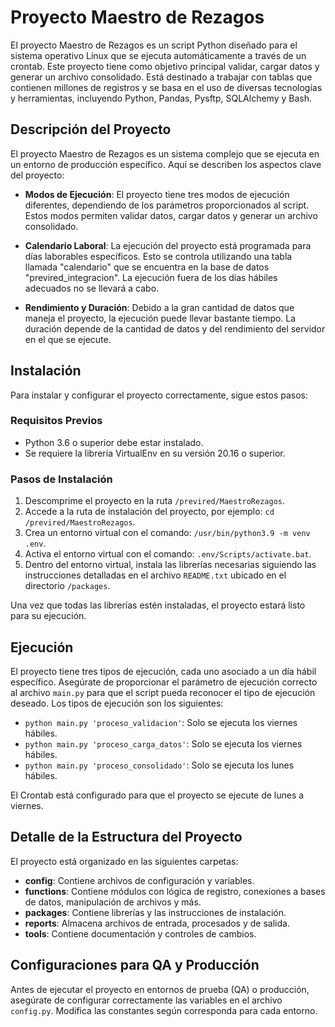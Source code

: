 # Proyecto Maestro de Rezagos

El proyecto Maestro de Rezagos es un script Python diseñado para el sistema operativo Linux que se ejecuta automáticamente a través de un crontab. Este proyecto tiene como objetivo principal validar, cargar datos y generar un archivo consolidado. Está destinado a trabajar con tablas que contienen millones de registros y se basa en el uso de diversas tecnologías y herramientas, incluyendo Python, Pandas, Pysftp, SQLAlchemy y Bash.

## Descripción del Proyecto

El proyecto Maestro de Rezagos es un sistema complejo que se ejecuta en un entorno de producción específico. Aquí se describen los aspectos clave del proyecto:

- **Modos de Ejecución**: El proyecto tiene tres modos de ejecución diferentes, dependiendo de los parámetros proporcionados al script. Estos modos permiten validar datos, cargar datos y generar un archivo consolidado.

- **Calendario Laboral**: La ejecución del proyecto está programada para días laborables específicos. Esto se controla utilizando una tabla llamada "calendario" que se encuentra en la base de datos "previred_integracion". La ejecución fuera de los días hábiles adecuados no se llevará a cabo.

- **Rendimiento y Duración**: Debido a la gran cantidad de datos que maneja el proyecto, la ejecución puede llevar bastante tiempo. La duración depende de la cantidad de datos y del rendimiento del servidor en el que se ejecute.

## Instalación

Para instalar y configurar el proyecto correctamente, sigue estos pasos:

### Requisitos Previos

- Python 3.6 o superior debe estar instalado.
- Se requiere la librería VirtualEnv en su versión 20.16 o superior.

### Pasos de Instalación

1. Descomprime el proyecto en la ruta `/previred/MaestroRezagos`.
2. Accede a la ruta de instalación del proyecto, por ejemplo: `cd /previred/MaestroRezagos`.
3. Crea un entorno virtual con el comando: `/usr/bin/python3.9 -m venv .env`.
4. Activa el entorno virtual con el comando: `.env/Scripts/activate.bat`.
5. Dentro del entorno virtual, instala las librerías necesarias siguiendo las instrucciones detalladas en el archivo `README.txt` ubicado en el directorio `/packages`.

Una vez que todas las librerías estén instaladas, el proyecto estará listo para su ejecución.

## Ejecución

El proyecto tiene tres tipos de ejecución, cada uno asociado a un día hábil específico. Asegúrate de proporcionar el parámetro de ejecución correcto al archivo `main.py` para que el script pueda reconocer el tipo de ejecución deseado. Los tipos de ejecución son los siguientes:

- `python main.py 'proceso_validacion'`: Solo se ejecuta los viernes hábiles.
- `python main.py 'proceso_carga_datos'`: Solo se ejecuta los viernes hábiles.
- `python main.py 'proceso_consolidado'`: Solo se ejecuta los lunes hábiles.

El Crontab está configurado para que el proyecto se ejecute de lunes a viernes.

## Detalle de la Estructura del Proyecto

El proyecto está organizado en las siguientes carpetas:

- **config**: Contiene archivos de configuración y variables.
- **functions**: Contiene módulos con lógica de registro, conexiones a bases de datos, manipulación de archivos y más.
- **packages**: Contiene librerías y las instrucciones de instalación.
- **reports**: Almacena archivos de entrada, procesados y de salida.
- **tools**: Contiene documentación y controles de cambios.

## Configuraciones para QA y Producción

Antes de ejecutar el proyecto en entornos de prueba (QA) o producción, asegúrate de configurar correctamente las variables en el archivo `config.py`. Modifica las constantes según corresponda para cada entorno.

